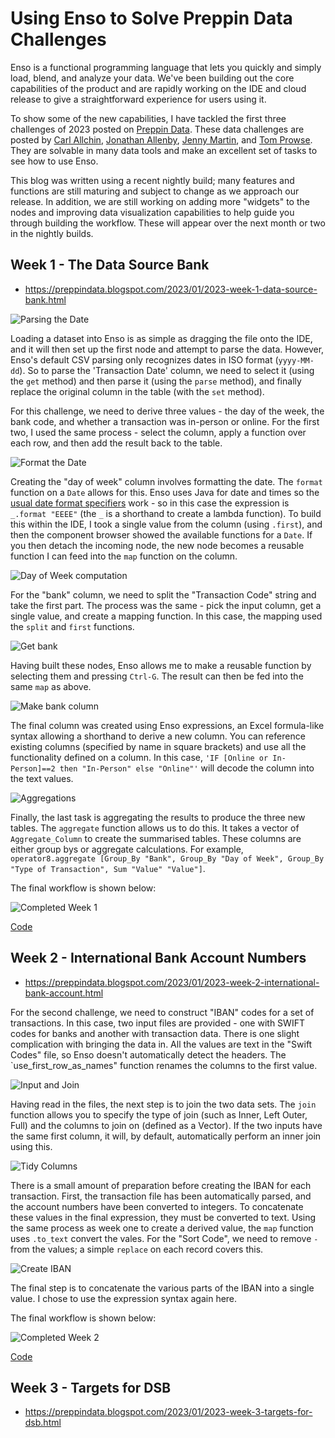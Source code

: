 # Using Enso to Solve Preppin Data Challenges

Enso is a functional programming language that lets you quickly and simply load, blend, and analyze your data. We've been building out the core capabilities of the product and are rapidly working on the IDE and cloud release to give a straightforward experience for users using it.

To show some of the new capabilities, I have tackled the first three challenges of 2023 posted on [Preppin Data](https://preppindata.blogspot.com/). These data challenges are posted by [Carl Allchin](https://twitter.com/datajedininja), [Jonathan Allenby](https://twitter.com/jonathanallenby), [Jenny Martin](https://twitter.com/jennymartinds14), and [Tom Prowse](https://twitter.com/TomProwse1). They are solvable in many data tools and make an excellent set of tasks to see how to use Enso.

This blog was written using a recent nightly build; many features and functions are still maturing and subject to change as we approach our release. In addition, we are still working on adding more "widgets" to the nodes and improving data visualization capabilities to help guide you through building the workflow. These will appear over the next month or two in the nightly builds.

## Week 1 - The Data Source Bank

- https://preppindata.blogspot.com/2023/01/2023-week-1-data-source-bank.html

![Parsing the Date](./parse_date.png)

Loading a dataset into Enso is as simple as dragging the file onto the IDE, and it will then set up the first node and attempt to parse the data. However, Enso's default CSV parsing only recognizes dates in ISO format (`yyyy-MM-dd`). So to parse the 'Transaction Date' column, we need to select it (using the `get` method) and then parse it (using the `parse` method), and finally replace the original column in the table (with the `set` method).

For this challenge, we need to derive three values - the day of the week, the bank code, and whether a transaction was in-person or online. For the first two, I used the same process - select the column, apply a function over each row, and then add the result back to the table. 

![Format the Date](./date_format.png)

Creating the "day of week" column involves formatting the date. The `format` function on a `Date` allows for this. Enso uses Java for date and times so the [usual date format specifiers](https://docs.oracle.com/javase/8/docs/api/java/time/format/DateTimeFormatter.html) work - so in this case the expression is `_.format "EEEE"` (the `_` is a shorthand to create a lambda function). To build this within the IDE, I took a single value from the column (using `.first`), and then the component browser showed the available functions for a `Date`. If you then detach the incoming node, the new node becomes a reusable function I can feed into the `map` function on the column.

![Day of Week computation](./day_of_week.png)

For the "bank" column, we need to split the "Transaction Code" string and take the first part. The process was the same - pick the input column, get a single value, and create a mapping function. In this case, the mapping used the `split` and `first` functions.

![Get bank](./make_bank.png)

Having built these nodes, Enso allows me to make a reusable function by selecting them and pressing `Ctrl-G`. The result can then be fed into the same `map` as above.

![Make bank column](./make_bank_column.png)

The final column was created using Enso expressions, an Excel formula-like syntax allowing a shorthand to derive a new column. You can reference existing columns (specified by name in square brackets) and use all the functionality defined on a column. In this case, `'IF [Online or In-Person]==2 then "In-Person" else "Online"'` will decode the column into the text values.

![Aggregations](./aggregations.png)

Finally, the last task is aggregating the results to produce the three new tables. The `aggregate` function allows us to do this. It takes a vector of `Aggregate_Column` to create the summarised tables. These columns are either group bys or aggregate calculations. For example, `operator8.aggregate [Group_By "Bank", Group_By "Day of Week", Group_By "Type of Transaction", Sum "Value" "Value"]`.

The final workflow is shown below:

![Completed Week 1](./week1_completed.png)

[Code](https://gist.github.com/jdunkerley/44d0e1f66fedad1223a3a08bd44c440d)

## Week 2 - International Bank Account Numbers

- https://preppindata.blogspot.com/2023/01/2023-week-2-international-bank-account.html

For the second challenge, we need to construct "IBAN" codes for a set of transactions. In this case, two input files are provided - one with SWIFT codes for banks and another with transaction data. There is one slight complication with bringing the data in. All the values are text in the "Swift Codes" file, so Enso doesn't automatically detect the headers. The `use_first_row_as_names" function renames the columns to the first value.

![Input and Join](./input_join.png)

Having read in the files, the next step is to join the two data sets. The `join` function allows you to specify the type of join (such as Inner, Left Outer, Full) and the columns to join on (defined as a Vector). If the two inputs have the same first column, it will, by default, automatically perform an inner join using this.

![Tidy Columns](./tidy_columns.png)

There is a small amount of preparation before creating the IBAN for each transaction. First, the transaction file has been automatically parsed, and the account numbers have been converted to integers. To concatenate these values in the final expression, they must be converted to text. Using the same process as week one to create a derived value, the `map` function uses `.to_text` convert the vales. For the "Sort Code", we need to remove `-` from the values; a simple `replace` on each record covers this.

![Create IBAN](./create_iban.png)

The final step is to concatenate the various parts of the IBAN into a single value. I chose to use the expression syntax again here. 

The final workflow is shown below:

![Completed Week 2](./week2_completed.png)

[Code](https://gist.github.com/jdunkerley/37653fed9c7c09bc8eed1e92852df235)

## Week 3 - Targets for DSB

- https://preppindata.blogspot.com/2023/01/2023-week-3-targets-for-dsb.html

